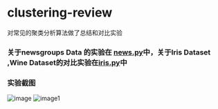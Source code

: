 # clustering-review
对常见的聚类分析算法做了总结和对比实验
### 关于newsgroups Data 的实验在 [news.py](news.py)中，关于Iris Dataset ,Wine Dataset的对比实验在[iris.py](iris.py)中
### 实验截图
  ![image](image/1.png)
  ![image1](image/2.png)
  

